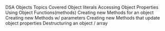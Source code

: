 DSA Objects
Topics Covered
Object literals
Accessing Object Properties
Using Object Functions(methods)
Creating new Methods for an object
Creating new Methods w/ parameters
Creating new Methods that update object properties
Destructuring an object / array